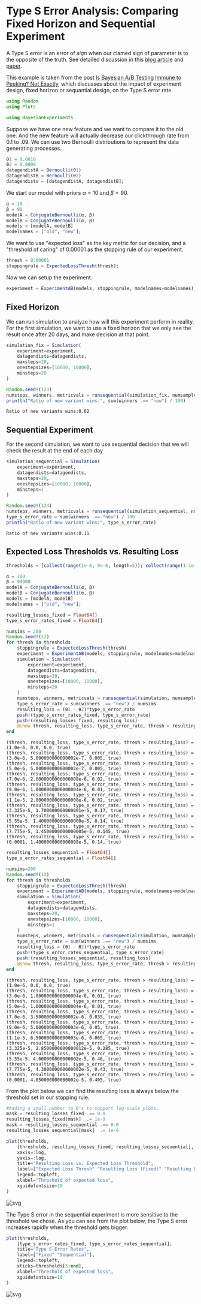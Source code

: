 # Type S Error Analysis: Comparing Fixed Horizon and Sequential Experiment

A Type S error is an error of *sign* when our clamed sign of parameter is to the opposite of the truth. See detailed discussion in this [blog article](https://statmodeling.stat.columbia.edu/2004/12/29/type_1_type_2_t/) and [paper](http://www.stat.columbia.edu/~gelman/research/published/francis8.pdf).

This example is taken from the post [Is Bayesian A/B Testing Immune to Peeking? Not Exactly](http://varianceexplained.org/r/bayesian-ab-testing/), which discusses about the impact of experiment design, fixed horizon or sequantial design, on the Type S error rate.


```julia
using Random
using Plots

using BayesianExperiments
```

Suppose we have one new feature and we want to compare it to the old one.
And the new feature will actually decrease our clickthrough rate from $0.1%$ to $.09%$.
We can use two Bernoulli distributions to represent the data generating processes.


```julia
θ1 = 0.0010
θ2 = 0.0009
datagendistA = Bernoulli(θ1)
datagendistB = Bernoulli(θ2)
datagendists = [datagendistA, datagendistB];
```

We start our model with priors $α=10$ and $β=90$.


```julia
α = 10
β = 90
modelA = ConjugateBernoulli(α, β)
modelB = ConjugateBernoulli(α, β)
models = [modelA, modelB]
modelnames = ["old", "new"];
```

We want to use "expected loss" as the key metric for our decision, and a "threshold of caring" of 0.00001 as the stopping rule of our experiment.


```julia
thresh = 0.00001
stoppingrule = ExpectedLossThresh(thresh);
```

Now we can setup the experiment. 


```julia
experiment = ExperimentAB(models, stoppingrule, modelnames=modelnames);
```

## Fixed Horizon

We can run simulation to analyze how will this experiment perform in reality. 
For the first simulation, we want to use a fixed horizon that 
we only see the result once after 20 days, and make decision at that point.


```julia
simulation_fix = Simulation(
    experiment=experiment,
    datagendists=datagendists,
    maxsteps=20,
    onestepsizes=[10000, 10000],
    minsteps=20
)

Random.seed!(123)
numsteps, winners, metricvals = runsequential(simulation_fix, numsamples=10000, numsims=100)
println("Ratio of new variant wins:", sum(winners .== "new") / 100)
```

    Ratio of new variants wins:0.02


## Sequential Experiment

For the second simulation, we want to use sequential decision that 
we will check the result at the end of each day


```julia
simulation_sequential = Simulation(
    experiment=experiment,
    datagendists=datagendists,
    maxsteps=20,
    onestepsizes=[10000, 10000],
    minsteps=1
)

Random.seed!(124)
numsteps, winners, metricvals = runsequential(simulation_sequential, numsamples=10000, numsims=100)
type_s_error_rate = sum(winners .== "new") / 100
println("Ratio of new variant wins:", type_s_error_rate)
```

    Ratio of new variants wins:0.11


## Expected Loss Thresholds vs. Resulting Loss


```julia
thresholds = [collect(range(1e-6, 9e-6, length=5)); collect(range(1.1e-5, 1e-4, length=5))];
```


```julia
α = 100
β = 99900
modelA = ConjugateBernoulli(α, β)
modelB = ConjugateBernoulli(α, β)
models = [modelA, modelB]
modelnames = ["old", "new"];
```


```julia
resulting_losses_fixed = Float64[]
type_s_error_rates_fixed = Float64[]

numsims = 200
Random.seed!(12)
for thresh in thresholds
    stoppingrule = ExpectedLossThresh(thresh)
    experiment = ExperimentAB(models, stoppingrule, modelnames=modelnames)
    simulation = Simulation(
        experiment=experiment,
        datagendists=datagendists,
        maxsteps=20,
        onestepsizes=[10000, 10000],
        minsteps=20
    )
    numsteps, winners, metricvals = runsequential(simulation, numsamples=5000, numsims=numsims)
    type_s_error_rate = sum(winners .== "new") / numsims
    resulting_loss = (θ1 - θ2)*type_s_error_rate
    push!(type_s_error_rates_fixed, type_s_error_rate)
    push!(resulting_losses_fixed, resulting_loss)
    @show thresh, resulting_loss, type_s_error_rate, thresh > resulting_loss
end
```

    (thresh, resulting_loss, type_s_error_rate, thresh > resulting_loss) = (1.0e-6, 0.0, 0.0, true)
    (thresh, resulting_loss, type_s_error_rate, thresh > resulting_loss) = (3.0e-6, 5.000000000000002e-7, 0.005, true)
    (thresh, resulting_loss, type_s_error_rate, thresh > resulting_loss) = (5.0e-6, 5.000000000000002e-7, 0.005, true)
    (thresh, resulting_loss, type_s_error_rate, thresh > resulting_loss) = (7.0e-6, 2.0000000000000008e-6, 0.02, true)
    (thresh, resulting_loss, type_s_error_rate, thresh > resulting_loss) = (9.0e-6, 1.0000000000000004e-6, 0.01, true)
    (thresh, resulting_loss, type_s_error_rate, thresh > resulting_loss) = (1.1e-5, 2.0000000000000008e-6, 0.02, true)
    (thresh, resulting_loss, type_s_error_rate, thresh > resulting_loss) = (3.325e-5, 1.700000000000001e-5, 0.17, true)
    (thresh, resulting_loss, type_s_error_rate, thresh > resulting_loss) = (5.55e-5, 1.4000000000000008e-5, 0.14, true)
    (thresh, resulting_loss, type_s_error_rate, thresh > resulting_loss) = (7.775e-5, 1.4500000000000005e-5, 0.145, true)
    (thresh, resulting_loss, type_s_error_rate, thresh > resulting_loss) = (0.0001, 1.4000000000000008e-5, 0.14, true)



```julia
resulting_losses_sequential = Float64[]
type_s_error_rates_sequential = Float64[]

numsims=200
Random.seed!(12)
for thresh in thresholds
    stoppingrule = ExpectedLossThresh(thresh)
    experiment = ExperimentAB(models, stoppingrule, modelnames=modelnames)
    simulation = Simulation(
        experiment=experiment,
        datagendists=datagendists,
        maxsteps=20,
        onestepsizes=[10000, 10000],
        minsteps=1
    )
    numsteps, winners, metricvals = runsequential(simulation, numsamples=4000, numsims=numsims)
    type_s_error_rate = sum(winners .== "new") / numsims
    resulting_loss = (θ1 - θ2)*type_s_error_rate
    push!(type_s_error_rates_sequential, type_s_error_rate)
    push!(resulting_losses_sequential, resulting_loss)
    @show thresh, resulting_loss, type_s_error_rate, thresh > resulting_loss
end
```

    (thresh, resulting_loss, type_s_error_rate, thresh > resulting_loss) = (1.0e-6, 0.0, 0.0, true)
    (thresh, resulting_loss, type_s_error_rate, thresh > resulting_loss) = (3.0e-6, 1.0000000000000004e-6, 0.01, true)
    (thresh, resulting_loss, type_s_error_rate, thresh > resulting_loss) = (5.0e-6, 1.0000000000000004e-6, 0.01, true)
    (thresh, resulting_loss, type_s_error_rate, thresh > resulting_loss) = (7.0e-6, 3.500000000000002e-6, 0.035, true)
    (thresh, resulting_loss, type_s_error_rate, thresh > resulting_loss) = (9.0e-6, 5.000000000000003e-6, 0.05, true)
    (thresh, resulting_loss, type_s_error_rate, thresh > resulting_loss) = (1.1e-5, 6.500000000000003e-6, 0.065, true)
    (thresh, resulting_loss, type_s_error_rate, thresh > resulting_loss) = (3.325e-5, 2.8500000000000012e-5, 0.285, true)
    (thresh, resulting_loss, type_s_error_rate, thresh > resulting_loss) = (5.55e-5, 4.600000000000002e-5, 0.46, true)
    (thresh, resulting_loss, type_s_error_rate, thresh > resulting_loss) = (7.775e-5, 4.300000000000002e-5, 0.43, true)
    (thresh, resulting_loss, type_s_error_rate, thresh > resulting_loss) = (0.0001, 4.050000000000002e-5, 0.405, true)


From the plot below we can find the resulting loss is always below the threshold set in our stopping rule.


```julia
#Adding a small number to 0's to support log-scale plots.
mask = resulting_losses_fixed .== 0.0
resulting_losses_fixed[mask]  .= 1e-9
mask = resulting_losses_sequential .== 0.0
resulting_losses_sequential[mask]  .= 1e-9

plot(thresholds, 
    [thresholds, resulting_losses_fixed, resulting_losses_sequential], 
    xaxis=:log, 
    yaxis=:log, 
    title="Resulting Loss vs. Expected Loss Threshold",
    label=["Expected Loss Thresh" "Resulting Loss (Fixed)" "Resulting Loss (Sequential)"],
    legend=:topleft, 
    xlabel="Threshold of expected loss",
    xguidefontsize=10
)
```




![svg](fixed_vs_sequentail_type_s_error_files/fixed_vs_sequentail_type_s_error_23_0.svg)



The Type S error in the sequential experiment is more sensitive to the threshold we chose. As you can see from the plot below, the Type S error increases rapidly when the threshold gets bigger.


```julia
plot(thresholds, 
    [type_s_error_rates_fixed, type_s_error_rates_sequential], 
    title="Type S Error Rates",
    label=["Fixed" "Sequential"],
    legend=:topleft,
    xticks=thresholds[5:end],
    xlabel="Threshold of expected loss",
    xguidefontsize=10
)
```




![svg](fixed_vs_sequentail_type_s_error_files/fixed_vs_sequentail_type_s_error_25_0.svg)



